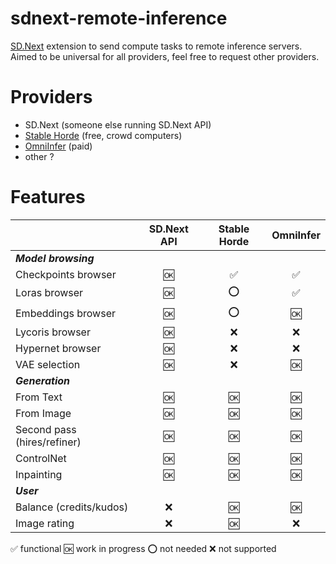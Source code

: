 # sdnext-remote-inference
[SD.Next](https://github.com/vladmandic/automatic) extension to send compute tasks to remote inference servers.
Aimed to be universal for all providers, feel free to request other providers.

# Providers
- SD.Next (someone else running SD.Next API)
- [Stable Horde](https://stablehorde.net/) (free, crowd computers)
- [OmniInfer](https://www.omniinfer.io/) (paid)
- other ?

# Features
|                             | SD.Next API | Stable Horde | OmniInfer |
|-----------------------------|:-----------:|:-----------:|:---------:|
| ***Model browsing***        |             |             |           |
| Checkpoints browser         |      🆗      |      ✅      |     ✅     |
| Loras browser               |      🆗      |      ⭕      |     ✅     |
| Embeddings browser          |      🆗      |      ⭕      |     🆗     |
| Lycoris browser             |      🆗      |      ❌      |     ❌     |
| Hypernet browser            |      🆗      |      ❌      |     ❌     |
| VAE selection               |      🆗      |      ❌      |     🆗     |
| ***Generation***            |             |             |           |
| From Text                   |      🆗      |      🆗      |     🆗     |
| From Image                  |      🆗      |      🆗      |     🆗     |
| Second pass (hires/refiner) |      🆗      |      🆗      |     🆗     |
| ControlNet                  |      🆗      |      🆗      |     🆗     |
| Inpainting                  |      🆗      |      🆗      |     🆗     |
| ***User***                  |             |             |           |
| Balance (credits/kudos)     |      ❌      |      🆗      |     🆗     |
| Image rating                |      ❌      |      🆗      |     ❌     |

✅ functional
🆗 work in progress
⭕ not needed
❌ not supported

